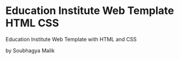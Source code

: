 # Education Institute  Web Template HTML CSS
Education Institute Web Template with HTML and CSS

by Soubhagya Malik


